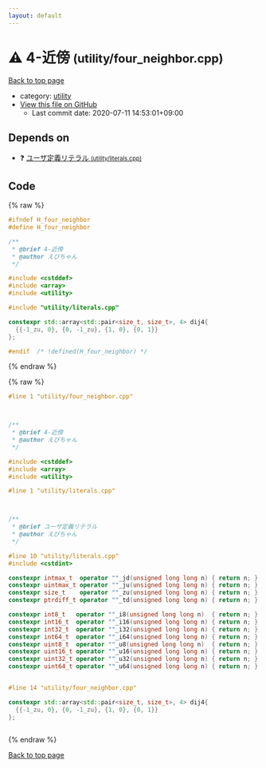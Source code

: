 ```yaml
---
layout: default
---
```


<!-- mathjax config similar to math.stackexchange -->
<script type="text/javascript" async
  src="https://cdnjs.cloudflare.com/ajax/libs/mathjax/2.7.5/MathJax.js?config=TeX-MML-AM_CHTML">
</script>
<script type="text/x-mathjax-config">
  MathJax.Hub.Config({
    TeX: { equationNumbers: { autoNumber: "AMS" }},
    tex2jax: {
      inlineMath: [ ['$','$'] ],
      processEscapes: true
    },
    "HTML-CSS": { matchFontHeight: false },
    displayAlign: "left",
    displayIndent: "2em"
  });
</script>

<script type="text/javascript" src="https://cdnjs.cloudflare.com/ajax/libs/jquery/3.4.1/jquery.min.js"></script>
<script src="https://cdn.jsdelivr.net/npm/jquery-balloon-js@1.1.2/jquery.balloon.min.js" integrity="sha256-ZEYs9VrgAeNuPvs15E39OsyOJaIkXEEt10fzxJ20+2I=" crossorigin="anonymous"></script>
<script type="text/javascript" src="../../assets/js/copy-button.js"></script>
<link rel="stylesheet" href="../../assets/css/copy-button.css" />


# :warning: 4-近傍 <small>(utility/four_neighbor.cpp)</small>

<a href="../../index.html">Back to top page</a>

* category: <a href="../../index.html#67b732dc42aaffa9056d34cc477c863c">utility</a>
* <a href="{{ site.github.repository_url }}/blob/master/utility/four_neighbor.cpp">View this file on GitHub</a>
    - Last commit date: 2020-07-11 14:53:01+09:00




## Depends on

* :question: <a href="literals.cpp.html">ユーザ定義リテラル <small>(utility/literals.cpp)</small></a>


## Code

<a id="unbundled"></a>
{% raw %}
```cpp
#ifndef H_four_neighbor
#define H_four_neighbor

/**
 * @brief 4-近傍
 * @author えびちゃん
 */

#include <cstddef>
#include <array>
#include <utility>

#include "utility/literals.cpp"

constexpr std::array<std::pair<size_t, size_t>, 4> dij4{
  {{-1_zu, 0}, {0, -1_zu}, {1, 0}, {0, 1}}
};

#endif  /* !defined(H_four_neighbor) */

```
{% endraw %}

<a id="bundled"></a>
{% raw %}
```cpp
#line 1 "utility/four_neighbor.cpp"



/**
 * @brief 4-近傍
 * @author えびちゃん
 */

#include <cstddef>
#include <array>
#include <utility>

#line 1 "utility/literals.cpp"



/**
 * @brief ユーザ定義リテラル
 * @author えびちゃん
 */

#line 10 "utility/literals.cpp"
#include <cstdint>

constexpr intmax_t  operator ""_jd(unsigned long long n) { return n; }
constexpr uintmax_t operator ""_ju(unsigned long long n) { return n; }
constexpr size_t    operator ""_zu(unsigned long long n) { return n; }
constexpr ptrdiff_t operator ""_td(unsigned long long n) { return n; }

constexpr int8_t   operator ""_i8(unsigned long long n)  { return n; }
constexpr int16_t  operator ""_i16(unsigned long long n) { return n; }
constexpr int32_t  operator ""_i32(unsigned long long n) { return n; }
constexpr int64_t  operator ""_i64(unsigned long long n) { return n; }
constexpr uint8_t  operator ""_u8(unsigned long long n)  { return n; }
constexpr uint16_t operator ""_u16(unsigned long long n) { return n; }
constexpr uint32_t operator ""_u32(unsigned long long n) { return n; }
constexpr uint64_t operator ""_u64(unsigned long long n) { return n; }


#line 14 "utility/four_neighbor.cpp"

constexpr std::array<std::pair<size_t, size_t>, 4> dij4{
  {{-1_zu, 0}, {0, -1_zu}, {1, 0}, {0, 1}}
};



```
{% endraw %}

<a href="../../index.html">Back to top page</a>


